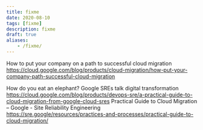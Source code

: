 ```yaml
---
title: fixme
date: 2020-08-10
tags: [fixme]
description: fixme
draft: true
aliases:
    - /fixme/
---
```


How to put your company on a path to successful cloud migration
https://cloud.google.com/blog/products/cloud-migration/how-put-your-company-path-successful-cloud-migration

How do you eat an elephant? Google SREs talk digital transformation
https://cloud.google.com/blog/products/devops-sre/a-practical-guide-to-cloud-migration-from-google-cloud-sres
Practical Guide to Cloud Migration – Google - Site Reliability Engineering
https://sre.google/resources/practices-and-processes/practical-guide-to-cloud-migration/